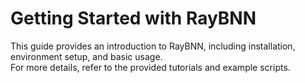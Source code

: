 # Getting Started with RayBNN

This guide provides an introduction to RayBNN, including installation, environment setup, and basic usage.  
For more details, refer to the provided tutorials and example scripts.  
